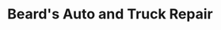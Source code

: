 ---
title: "Beard's Auto and Truck Repair"
url: /merrimack/beards-auto-and-truck-repair/
shop: car repair
---